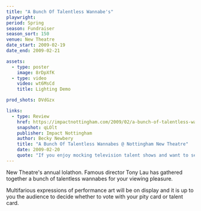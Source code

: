 ```yaml
---
title: "A Bunch Of Talentless Wannabe's"
playwright:
period: Spring
season: Fundraiser
season_sort: 150
venue: New Theatre
date_start: 2009-02-19
date_end: 2009-02-21

assets:
  - type: poster
    image: 8rDpXfK
  - type: video
    video: wt6MsCd
    title: Lighting Demo

prod_shots: DVdGzx

links:
  - type: Review
    href: https://impactnottingham.com/2009/02/a-bunch-of-talentless-wannabes-the-new-theatre/
    snapshot: qLOlt
    publisher: Impact Nottingham
    author: Becky Newbery
    title: "A Bunch Of Talentless Wannabes @ Nottingham New Theatre"
    date: 2009-02-20
    quote: "If you enjoy mocking television talent shows and want to see some very witty acts, this is a must see performance! It runs from Thursday 19th February until Saturday 21st February. Keep your eyes out for Britney Spears and the Vengaboys!"
---
```


New Theatre's annual lolathon. Famous director Tony Lau has gathered together a bunch of talentless wannabes for your viewing pleasure.

Multifarious expressions of performance art will be on display and it is up to you the audience to decide whether to vote with your pity card or talent card.
